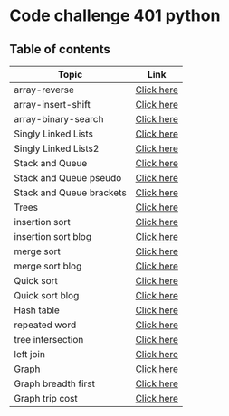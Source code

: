 # Code challenge 401 python

## Table of contents

| Topic         | Link                                                                                                         |
| ------------- | ------------------------------------------------------------------------------------------------------------ |
| array-reverse | [Click here](https://github.com/QamarAlkhatib/data-structures-and-algorithms-401/blob/main/code401/array-reverse/README.md) |
| array-insert-shift | [Click here](https://github.com/QamarAlkhatib/data-structures-and-algorithms-401/blob/main/code401/array-insert-shift/README.md) |
| array-binary-search| [Click here](https://github.com/QamarAlkhatib/data-structures-and-algorithms-401/blob/main/code401/array-binary-search/README.md) |
| Singly Linked Lists| [Click here](https://github.com/QamarAlkhatib/data-structures-and-algorithms-401/blob/main/code401/Singly-Linked-Lists/README.md)
| Singly Linked Lists2| [Click here](https://github.com/QamarAlkhatib/data-structures-and-algorithms-401/blob/main/code401/Singly-Linked-Lists/README2.md)
| Stack and Queue| [Click here](https://github.com/QamarAlkhatib/data-structures-and-algorithms-401/blob/main/code401/stack-and-queue/README.md)
| Stack and Queue pseudo| [Click here](https://github.com/QamarAlkhatib/data-structures-and-algorithms-401/blob/main/code401/stack-and-queue/stack-queue-pesudo.md)
| Stack and Queue brackets| [Click here](https://github.com/QamarAlkhatib/data-structures-and-algorithms-401/blob/main/code401/stack-and-queue/readmeBrackets.md)
| Trees| [Click here](https://github.com/QamarAlkhatib/data-structures-and-algorithms-401/blob/main/code401/tree-bts/README.md)
| insertion sort| [Click here](https://github.com/QamarAlkhatib/data-structures-and-algorithms-401/blob/main/code401/insertion-sort/README.md)
| insertion sort blog | [Click here](https://github.com/QamarAlkhatib/data-structures-and-algorithms-401/blob/main/code401/insertion-sort/BLOG.md)
| merge sort| [Click here](https://github.com/QamarAlkhatib/data-structures-and-algorithms-401/tree/main/code401/merge-sort)
| merge sort blog | [Click here](https://github.com/QamarAlkhatib/data-structures-and-algorithms-401/blob/main/code401/merge-sort/BLOG.md)
| Quick sort| [Click here](https://github.com/QamarAlkhatib/data-structures-and-algorithms-401/tree/main/code401/quick-sort)
| Quick sort blog | [Click here](https://github.com/QamarAlkhatib/data-structures-and-algorithms-401/blob/main/code401/quick-sort/BLOG.md)
| Hash table | [Click here](https://github.com/QamarAlkhatib/data-structures-and-algorithms-401/blob/main/code401/hash-table/README.md)
| repeated word | [Click here](https://github.com/QamarAlkhatib/data-structures-and-algorithms-401/blob/main/code401/hashmap-repeated-word/README.md)
| tree intersection | [Click here](https://github.com/QamarAlkhatib/data-structures-and-algorithms-401/blob/main/code401/tree-intersection/README.md)
| left join | [Click here](https://github.com/QamarAlkhatib/data-structures-and-algorithms-401/blob/main/code401/hashmap-left-join/README.md)
| Graph | [Click here](https://github.com/QamarAlkhatib/data-structures-and-algorithms-401/blob/main/code401/graph/README.md)
| Graph breadth first| [Click here](https://github.com/QamarAlkhatib/data-structures-and-algorithms-401/blob/main/code401/graph/breadth_first.md)
| Graph trip cost| [Click here](https://github.com/QamarAlkhatib/data-structures-and-algorithms-401/blob/main/code401/graph/business-trip.md)
